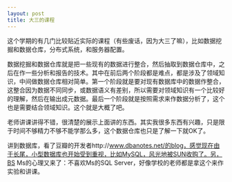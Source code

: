 ```yaml
--- 
layout: post
title: 大三的课程
---
```

这个学期的有几门比较贴近实际的课程（有些废话，因为大三了嘛），比如数据挖掘和数据仓库，分布式系统，和服务器配置。
<!--more-->
数据挖掘和数据仓库就是把一些现有的数据进行整合，然后抽取到数据仓库中，之后在作一些分析和报告的技术。其中在前后两个阶段都是难点，都是涉及了领域知识，中间做数据仓库相对简单。第一个阶段就是要对现有数据库中的数据作整合，这整合因为数据不同同步，或数据语义有差别，所以需要对领域知识有一个比较好的理解，然后在输出成元数据。最后一个阶段就是按照需求来作数据分析了，这个也是需要结合领域知识。这个就是大概了吧。

老师讲课讲得不错，很清楚的展示上面讲的东西。其实我很多东西有兴趣，只是限于时间不够精力不够不能学那么多，这个数据仓库也只是了解一下就OK了。

讲到数据库，看了豆瓣的开发者http://www.dbanotes.net/的blog，感觉现在由于长尾，小型数据库也开始受到重视，比如MySQL，风光地被SUN收购了。另，BS Ms的心理又来了：不喜欢Ms的SQL Server，好像学校的老师都是拿这个来作实验和讲课。
